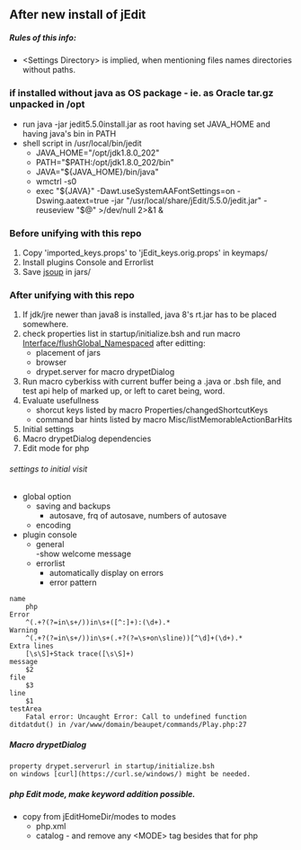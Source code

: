## After new install of jEdit


##### Rules of this info:

- \<Settings Directory\> is implied, when mentioning files names directories without paths. 

### if installed without java as OS package - ie. as Oracle tar.gz unpacked in /opt
- run java -jar jedit5.5.0install.jar as root having set JAVA_HOME and having java's bin in PATH
- shell script in /usr/local/bin/jedit 
	- JAVA_HOME="/opt/jdk1.8.0_202"
	- PATH="$PATH:/opt/jdk1.8.0_202/bin"
	- JAVA="${JAVA_HOME}/bin/java"
	- wmctrl -s0
	- exec "${JAVA}" -Dawt.useSystemAAFontSettings=on -Dswing.aatext=true -jar "/usr/local/share/jEdit/5.5.0/jedit.jar" -reuseview "$@" >/dev/null 2>&1 &

### Before unifying with this repo

1. Copy 'imported_keys.props' to 'jEdit_keys.orig.props' in keymaps/
2. Install plugins Console and Errorlist
3. Save [jsoup](https://jsoup.org/packages/jsoup-1.14.3.jar) in jars/

### After unifying with this repo

1. If jdk/jre newer than java8 is installed, java 8's rt.jar has to be placed somewhere.
2. check properties list in startup/initialize.bsh and run macro [Interface/flushGlobal_Namespaced]() after editting:
	- placement of jars
	- browser
	- drypet.server for macro drypetDialog
3. Run macro cyberkiss with current buffer being a .java or .bsh file, and test api help of marked up, or left to caret being, word.
5. Evaluate usefullness
	- shorcut keys listed by macro Properties/changedShortcutKeys
	- command bar hints listed by macro Misc/listMemorableActionBarHits
6. Initial settings
7. Macro drypetDialog dependencies
8. Edit mode for php
			
###### settings to initial visit

- global option
	- saving and backups
		- autosave, frq of autosave, numbers of autosave
	- encoding
- plugin console
	- general	
		 -show welcome message
	- errorlist
		- automatically display on errors
		- error pattern
```			
name
	php
Error	
	^(.+?(?=in\s+/))in\s+([^:]+):(\d+).*
Warning
	^(.+?(?=in\s+/))in\s+(.+?(?=\s+on\sline))[^\d]+(\d+).*
Extra lines
	[\s\S]+Stack trace([\s\S]+)
message	
	$2
file
	$3
line
	$1
testArea	
	Fatal error: Uncaught Error: Call to undefined function ditdatdut() in /var/www/domain/beaupet/commands/Play.php:27
```			
		
##### Macro drypetDialog
	property drypet.serverurl in startup/initialize.bsh
	on windows [curl](https://curl.se/windows/) might be needed.
		
##### php Edit mode, make keyword addition possible.

- copy from jEditHomeDir/modes to modes
	- php.xml
	- catalog - and remove any \<MODE\> tag besides that for php